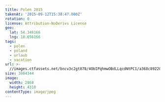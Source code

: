 ```yaml
---
title: Polen 2015
takenAt: '2015-09-12T15:38:47.000Z'
rotation: 0
license: Attribution-NoDerivs License
geo:
  lat: 54.346166
  lng: 18.656166
tags:
  - polen
  - poland
  - urlaub
  - vacation
url: >-
  //images.ctfassets.net/bncv3c2gt878/4ObIPqhmwOBdLLqcdNtPC1/a368c89220d8037651823f515ff733c9/polen-2015_25325010134_o
size: 3804344
image:
  width: 2868
  height: 4310
contentType: image/jpeg
---
```


